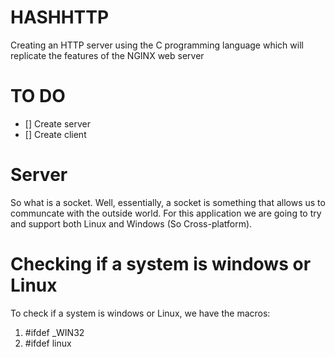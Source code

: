 # HASHHTTP
Creating an HTTP server using the C programming language which will replicate the features of the NGINX web server
# TO DO
- [] Create server
- [] Create client
# Server
So what is a socket. Well, essentially, a socket is something that allows us to
communcate with the outside world.
For this application we are going to try and support both Linux and Windows (So
Cross-platform).
# Checking if a system is windows or Linux
To check if a system is windows or Linux, we have the macros:
1. #ifdef _WIN32
2. #ifdef linux
